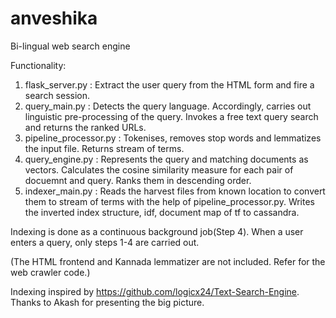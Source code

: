 # anveshika
Bi-lingual web search engine

Functionality:

1. flask_server.py : Extract the user query from the HTML form and fire a search session.
2. query_main.py : Detects the query language. Accordingly, carries out linguistic pre-processing of the query. Invokes a free text query search and returns the ranked URLs.
3. pipeline_processor.py : Tokenises, removes stop words and lemmatizes the input file. Returns stream of terms.
4. query_engine.py : Represents the query and matching documents as vectors. Calculates the cosine similarity measure for each pair of docuemnt and query. Ranks them in descending order.
5. indexer_main.py : Reads the harvest files from known location to convert them to stream of terms with the help of pipeline_processor.py. Writes the inverted index structure, idf, document map of tf to cassandra.

Indexing is done as a continuous background job(Step 4). When a user enters a query, only steps 1-4 are carried out.

(The HTML frontend and Kannada lemmatizer are not included. 
Refer for the web crawler code.)

Indexing inspired by https://github.com/logicx24/Text-Search-Engine. Thanks to Akash for presenting the big picture.

